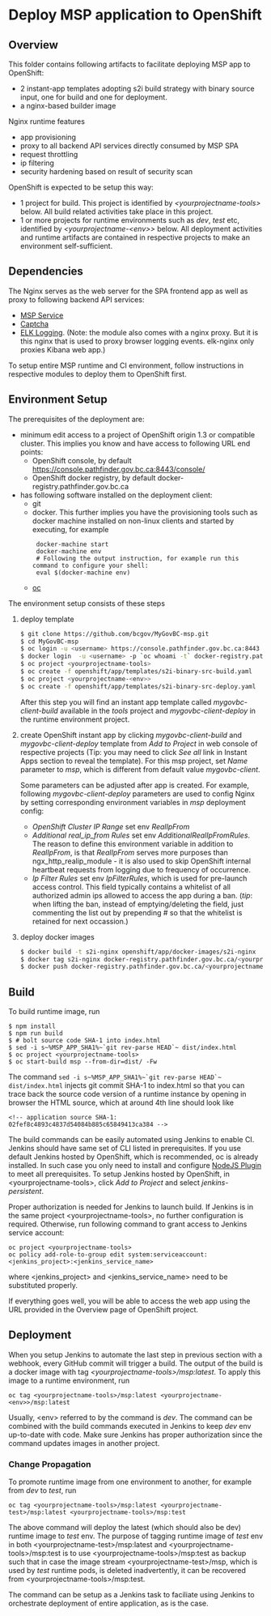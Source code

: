 # Deploy MSP application to OpenShift

## Overview
This folder contains following artifacts to facilitate deploying MSP app to OpenShift:

* 2 instant-app templates adopting s2i build strategy with binary source input, one for build and one for deployment.
* a nginx-based builder image

Nginx runtime features
* app provisioning
* proxy to all backend API services directly consumed by MSP SPA
* request throttling
* ip filtering
* security hardening based on result of security scan

OpenShift is expected to be setup this way:
* 1 project for build. This project is identified by *\<yourprojectname-tools\>* below. All build related activities take place in this project.
* 1 or more projects for runtime environments such as *dev*, *test* etc, identified by *\<yourprojectname-\<env\>>* below. All deployment activities and runtime artifacts are contained in respective projects to make an environment self-sufficient.

## Dependencies
The Nginx serves as the web server for the SPA frontend app as well as proxy to following backend API services:
* [MSP Service](https://github.com/bcgov/MyGovBC-msp-service)
* [Captcha](https://github.com/bcgov/MyGovBC-captcha-service)
* [ELK Logging](https://github.com/bcgov/MyGovBC-MSP/tree/master/openshift/elk). (Note: the module also comes with a nginx proxy. But it is this nginx that is used to proxy browser logging events. elk-nginx only proxies Kibana web app.)

To setup entire MSP runtime and CI environment, follow instructions in respective modules to deploy them to OpenShift first. 

## Environment Setup
The prerequisites of the deployment are:

* minimum edit access to a project of OpenShift origin 1.3 or compatible cluster. This implies you know and have access to following URL end points:
  * OpenShift console, by default https://console.pathfinder.gov.bc.ca:8443/console/
  * OpenShift docker registry, by default docker-registry.pathfinder.gov.bc.ca
* has following software installed on the deployment client:
  * git
  * docker. This further implies you have the provisioning tools such as docker machine installed on non-linux clients and started by executing, for example
    ```
     docker-machine start
     docker-machine env
     # Following the output instruction, for example run this command to configure your shell:
     eval $(docker-machine env)
     ```
  * [oc](https://docs.openshift.com/container-platform/latest/cli_reference/get_started_cli.html)

The environment setup consists of these steps

1. deploy template

   ```sh
   $ git clone https://github.com/bcgov/MyGovBC-msp.git
   $ cd MyGovBC-msp
   $ oc login -u <username> https://console.pathfinder.gov.bc.ca:8443
   $ docker login  -u <username> -p `oc whoami -t` docker-registry.pathfinder.gov.bc.ca
   $ oc project <yourprojectname-tools>
   $ oc create -f openshift/app/templates/s2i-binary-src-build.yaml
   $ oc project <yourprojectname-<env>>
   $ oc create -f openshift/app/templates/s2i-binary-src-deploy.yaml
   ```
   After this step you will find an instant app template called *mygovbc-client-build* available in the *tools* project and *mygovbc-client-deploy* in the runtime environment project.  
2. create OpenShift instant app by clicking *mygovbc-client-build* and *mygovbc-client-deploy* template from *Add to Project* in web console of respective projects (Tip: you may need to click *See all* link in Instant Apps section to reveal the template). For this msp project, set *Name* parameter to *msp*, which is different from default value *mygovbc-client*.

    Some parameters can be adjusted after app is created. For example, following *mygovbc-client-deploy* parameters are used to config Nginx by setting corresponding environment variables in *msp* deployment config:
    * *OpenShift Cluster IP Range* set env *RealIpFrom*
    * *Additional real_ip_from Rules* set env *AdditionalRealIpFromRules*. The reason to define this environment variable in addition to *RealIpFrom*, is that *RealIpFrom* serves more purposes than ngx_http_realip_module - it is also used to skip OpenShift internal heartbeat requests from logging due to frequency of occurrence. 
    * *Ip Filter Rules* set env *IpFilterRules*, which is used for pre-launch access control. This field typically contains a whitelist of all authorized admin ips allowed to access the app during a ban. (*tip*: when lifting the ban, instead of emptying/deleting the field, just commenting the list out by prepending # so that the whitelist is retained for next occassion.)
3. deploy docker images

   ```sh
   $ docker build -t s2i-nginx openshift/app/docker-images/s2i-nginx
   $ docker tag s2i-nginx docker-registry.pathfinder.gov.bc.ca/<yourprojectname-tools>/s2i-nginx
   $ docker push docker-registry.pathfinder.gov.bc.ca/<yourprojectname-tools>/s2i-nginx  
   ```   

## Build
To build runtime image, run

   ```
   $ npm install
   $ npm run build
   $ # bolt source code SHA-1 into index.html
   $ sed -i s~%MSP_APP_SHA1%~`git rev-parse HEAD`~ dist/index.html
   $ oc project <yourprojectname-tools>
   $ oc start-build msp --from-dir=dist/ -Fw
   ```
   
The command ``sed -i s~%MSP_APP_SHA1%~`git rev-parse HEAD`~ dist/index.html`` injects git commit SHA-1 to index.html so that you can trace back the source code version of a runtime instance by opening in browser the HTML source, which at around 4th line should look like

```
<!-- application source SHA-1: 02fef8c4893c4837d54084b885c65849413ca384 -->
```

The build commands can be easily automated using Jenkins to enable CI. Jenkins should have same set of CLI listed in prerequisites. If you use default Jenkins hosted by OpenShift, which is recommended, oc is already installed. In such case you only need to install and configure [NodeJS Plugin](https://wiki.jenkins-ci.org/display/JENKINS/NodeJS+Plugin) to meet all prerequisites. To setup Jenkins hosted by OpenShift, in \<yourprojectname-tools\>, click *Add to Project* and select *jenkins-persistent*.

Proper authorization is needed for Jenkins to launch build. If Jenkins is in the same project \<yourprojectname-tools\>, no further configuration is required. Otherwise, run following command to grant access to Jenkins service account:

```
oc project <yourprojectname-tools>
oc policy add-role-to-group edit system:serviceaccount:<jenkins_project>:<jenkins_service_name>
```
where \<jenkins_project\> and \<jenkins_service_name\> need to be substituted properly.

If everything goes well, you will be able to access the web app using the URL provided in the Overview page of OpenShift project.

## Deployment
When you setup Jenkins to automate the last step in previous section with a webhook, every GitHub commit will trigger a build. The output of the build is a docker image with tag *\<yourprojectname-tools\>/msp:latest*. To apply this image to a runtime environment, run
 
```
oc tag <yourprojectname-tools>/msp:latest <yourprojectname-<env>>/msp:latest
```
Usually, \<env\> referred to by the command is *dev*. The command can be combined with the build commands executed in Jenkins to keep *dev* env up-to-date with code. Make sure Jenkins has proper authorization since the command updates images in another project.

### Change Propagation
To promote runtime image from one environment to another, for example from *dev* to *test*, run

```
oc tag <yourprojectname-tools>/msp:latest <yourprojectname-test>/msp:latest <yourprojectname-tools>/msp:test
```
The above command will deploy the latest (which should also be dev) runtime image to *test* env. The purpose of tagging runtime image of *test* env in both \<yourprojectname-test\>/msp:latest and \<yourprojectname-tools\>/msp:test is to use \<yourprojectname-tools\>/msp:test as backup such that in case the image stream \<yourprojectname-test\>/msp, which is used by *test* runtime pods, is deleted inadvertently, it can be recovered from \<yourprojectname-tools\>/msp:test.

The command can be setup as a Jenkins task to faciliate using Jenkins to orchestrate deployment of entire application, as is the case.
